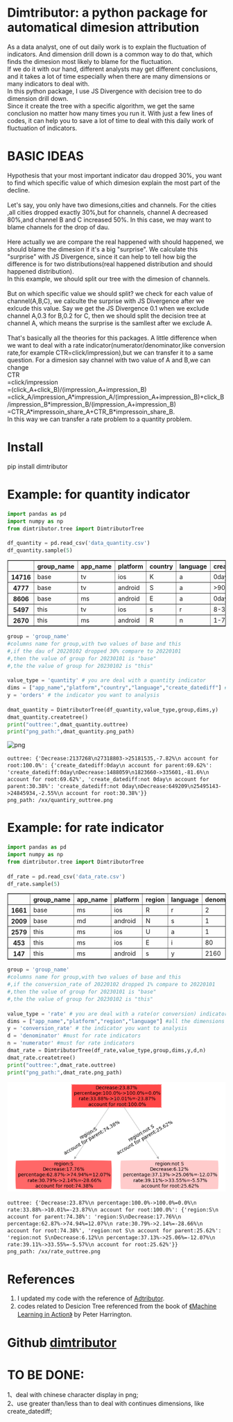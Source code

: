 # Dimtributor: a python package for automatical dimesion attribution
As a data analyst, one of out daily work is to explain the fluctuation of indicators. And dimension drill down is a common way to do that, which finds the dimesion most likely to blame for the fluctuation.</br>
If we do it with our hand, different analysts may get different conclusions, and it takes a lot of time especially when there are many dimensions or many indicators to deal with.</br>
In this python package, I use JS Divergence with decision tree to do dimension drill down.</br>
Since it create the tree with a specific algorithm, we get the same conclusion no matter how many times you run it.
With just a few lines of codes, it can help you to save a lot of time to deal with this daily work of fluctuation of indicators.

# BASIC IDEAS
Hypothesis that your most important indicator dau dropped 30%, you want to find which specific value of which dimesion explain the most part of the decline.</br></br>
Let's say, you only have two dimesions,cities and channels. For the cities ,all cities dropped exactly 30%,but for channels, channel A decreased 80%,and channel B and C increased 50%. In this case, we may want to blame channels for the drop of dau.</br></br>
Here actually we are compare the real happened with should happened, we should blame the dimesion if it's a big "surprise". We calculate this "surprise" with JS Divergence, since it can help to tell how big the difference is for two distributions(real happened distribution and should happened distribution).</br>
In this example, we should split our tree with the dimesion of channels.</br>
</br>
But on which specific value we should split? we check for each value of channel(A,B,C), we calculte the surprise with JS Divergence after we exlcude this value. Say we get the JS Divergence 0.1 when we exclude channel A,0.3 for B,0.2 for C, then we should split the decision tree at channel A, which means the surprise is the samllest after we exclude A.</br></br>
That's basically all the theories for this packages.
A little difference when we want to deal with a rate indicator(numerator/denominator,like conversion rate,for example CTR=click/impression),but we can transfer it to a same question. For a dimesion say channel with two value of A and B,we can change </br>
CTR</br>
=click/impression</br>
=(click_A+click_B)/(impression_A+impression_B)</br>
=click_A/impression_A*impression_A/(impression_A+impression_B)+click_B/impression_B\*impression_B/(impression_A+impression_B)</br>
=CTR_A\*impressoin_share_A+CTR_B\*impressoin_share_B.</br>
In this way we can transfer a rate problem to a quantity problem.


# Install
pip install dimtributor


# Example: for quantity indicator


```python
import pandas as pd 
import numpy as np
from dimtributor.tree import DimtributorTree

df_quantity = pd.read_csv('data_quantity.csv')
df_quantity.sample(5)
```




<div>
<style scoped>
    .dataframe tbody tr th:only-of-type {
        vertical-align: middle;
    }

    .dataframe tbody tr th {
        vertical-align: top;
    }

    .dataframe thead th {
        text-align: right;
    }
</style>
<table border="1" class="dataframe">
  <thead>
    <tr style="text-align: right;">
      <th></th>
      <th>group_name</th>
      <th>app_name</th>
      <th>platform</th>
      <th>country</th>
      <th>language</th>
      <th>create_datediff</th>
      <th>orders</th>
    </tr>
  </thead>
  <tbody>
    <tr>
      <th>14716</th>
      <td>base</td>
      <td>tv</td>
      <td>ios</td>
      <td>K</td>
      <td>a</td>
      <td>0day</td>
      <td>1</td>
    </tr>
    <tr>
      <th>4777</th>
      <td>base</td>
      <td>tv</td>
      <td>android</td>
      <td>S</td>
      <td>a</td>
      <td>&gt;90day</td>
      <td>47</td>
    </tr>
    <tr>
      <th>8606</th>
      <td>base</td>
      <td>ms</td>
      <td>android</td>
      <td>E</td>
      <td>a</td>
      <td>0day</td>
      <td>9</td>
    </tr>
    <tr>
      <th>5497</th>
      <td>this</td>
      <td>tv</td>
      <td>ios</td>
      <td>s</td>
      <td>r</td>
      <td>8-30day</td>
      <td>31</td>
    </tr>
    <tr>
      <th>2670</th>
      <td>this</td>
      <td>ms</td>
      <td>android</td>
      <td>R</td>
      <td>n</td>
      <td>1-7day</td>
      <td>207</td>
    </tr>
  </tbody>
</table>
</div>




```python
group = 'group_name' 
#columns name for group,with two values of base and this
#,if the dau of 20220102 dropped 30% compare to 20220101
#,then the value of group for 20230101 is "base"
#,the the value of group for 20230102 is "this"

value_type = 'quantity' # you are deal with a quantity indicator
dims = ["app_name","platform","country","language","create_datediff"] #all the dimensions you interested
y = 'orders' # the indicator you want to analysis

dmat_quantity = DimtributorTree(df_quantity,value_type,group,dims,y)
dmat_quantity.createtree()
print("outtree:",dmat_quantity.outtree)
print("png_path:",dmat_quantity.png_path)
```


    
![png](quantiry_outtree.png)
    


    outtree: {'Decrease:2137268\n27318803->25181535,-7.82%\n account for root:100.0%': {'create_datediff:0day\n account for parent:69.62%': 'create_datediff:0day\nDecrease:1488059\n1823660->335601,-81.6%\n account for root:69.62%', 'create_datediff:not 0day\n account for parent:30.38%': 'create_datediff:not 0day\nDecrease:649209\n25495143->24845934,-2.55%\n account for root:30.38%'}}
    png_path: /xx/quantiry_outtree.png


# Example: for rate indicator


```python
import pandas as pd 
import numpy as np
from dimtributor.tree import DimtributorTree

df_rate = pd.read_csv('data_rate.csv')
df_rate.sample(5)
```




<div>
<style scoped>
    .dataframe tbody tr th:only-of-type {
        vertical-align: middle;
    }

    .dataframe tbody tr th {
        vertical-align: top;
    }

    .dataframe thead th {
        text-align: right;
    }
</style>
<table border="1" class="dataframe">
  <thead>
    <tr style="text-align: right;">
      <th></th>
      <th>group_name</th>
      <th>app_name</th>
      <th>platform</th>
      <th>region</th>
      <th>language</th>
      <th>denominator</th>
      <th>numerator</th>
      <th>conversion_rate</th>
    </tr>
  </thead>
  <tbody>
    <tr>
      <th>1661</th>
      <td>base</td>
      <td>ms</td>
      <td>ios</td>
      <td>R</td>
      <td>r</td>
      <td>2</td>
      <td>0</td>
      <td>0.000000</td>
    </tr>
    <tr>
      <th>2009</th>
      <td>base</td>
      <td>md</td>
      <td>android</td>
      <td>N</td>
      <td>s</td>
      <td>1</td>
      <td>0</td>
      <td>0.000000</td>
    </tr>
    <tr>
      <th>2579</th>
      <td>this</td>
      <td>ms</td>
      <td>ios</td>
      <td>U</td>
      <td>a</td>
      <td>1</td>
      <td>0</td>
      <td>0.000000</td>
    </tr>
    <tr>
      <th>453</th>
      <td>this</td>
      <td>ms</td>
      <td>ios</td>
      <td>E</td>
      <td>i</td>
      <td>80</td>
      <td>28</td>
      <td>0.350000</td>
    </tr>
    <tr>
      <th>147</th>
      <td>this</td>
      <td>ms</td>
      <td>android</td>
      <td>s</td>
      <td>y</td>
      <td>2160</td>
      <td>48</td>
      <td>0.033333</td>
    </tr>
  </tbody>
</table>
</div>




```python
group = 'group_name' 
#columns name for group,with two values of base and this
#,if the conversion_rate of 20220102 dropped 1% compare to 20220101
#,then the value of group for 20230101 is "base"
#,the the value of group for 20230102 is "this"

value_type = 'rate' # you are deal with a rate(or conversion) indicator
dims = ["app_name","platform","region","language"] #all the dimensions you interested
y = 'conversion_rate' # the indicator you want to analysis
d = 'denominator' #must for rate indicators
n = 'numerator' #must for rate indicators
dmat_rate = DimtributorTree(df_rate,value_type,group,dims,y,d,n)
dmat_rate.createtree()
print("outtree:",dmat_rate.outtree)
print("png_path:",dmat_rate.png_path)
```


    
![png](rate_outtree.png)
    


    outtree: {'Decrease:23.87%\n percentage:100.0%->100.0%=0.0%\n rate:33.88%->10.01%=-23.87%\n account for root:100.0%': {'region:S\n account for parent:74.38%': 'region:S\nDecrease:17.76%\n percentage:62.87%->74.94%=12.07%\n rate:30.79%->2.14%=-28.66%\n account for root:74.38%', 'region:not S\n account for parent:25.62%': 'region:not S\nDecrease:6.12%\n percentage:37.13%->25.06%=-12.07%\n rate:39.11%->33.55%=-5.57%\n account for root:25.62%'}}
    png_path: /xx/rate_outtree.png


# References
1. I updated my code with the reference of [Adtributor](https://www.usenix.org/conference/nsdi14/technical-sessions/presentation/bhagwan).
2. codes related to Desicion Tree referenced from the book of [《Machine Learning in Action》](https://www.manning.com/books/machine-learning-in-action ) by Peter Harrington.

# Github [dimtributor](https://github.com/wronganswer/dimtributor)

# TO BE DONE:
1、deal with chinese character display in png; </br>
2、use greater than/less than to deal with continues dimensions, like create_datediff;</br>



```python

```

